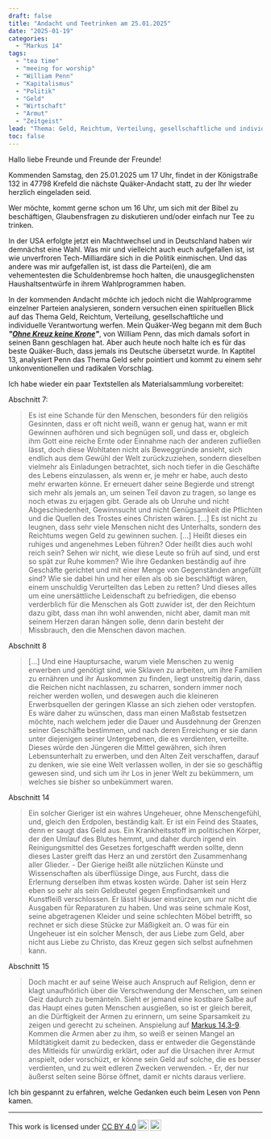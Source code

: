 ```yaml
---
draft: false
title: "Andacht und Teetrinken am 25.01.2025"
date: "2025-01-19"
categories:
  - "Markus 14"
tags:
  - "tea time"
  - "meeing for worship"
  - "William Penn"
  - "Kapitalismus"
  - "Politik"
  - "Geld"
  - "Wirtschaft"
  - "Armut"
  - "Zeitgeist"
lead: "Thema: Geld, Reichtum, Verteilung, gesellschaftliche und individuelle Verantwortung"
toc: false
---
```



Hallo liebe Freunde und Freunde der Freunde!

Kommenden Samstag, den 25.01.2025 um 17 Uhr, findet in der Königstraße 132 in 47798 Krefeld die nächste Quäker-Andacht statt, zu der Ihr wieder herzlich eingeladen seid.

Wer möchte, kommt gerne schon um 16 Uhr, um sich mit der Bibel zu beschäftigen, Glaubensfragen zu diskutieren und/oder einfach nur Tee zu trinken.

In der USA erfolgte jetzt ein Machtwechsel und in Deutschland haben wir demnächst eine Wahl. Was mir und vielleicht auch euch aufgefallen ist, ist wie unverfroren Tech-Milliardäre sich in die Politik einmischen. Und das andere was mir aufgefallen ist, ist dass die Partei(en), die am vehementesten die Schuldenbremse hoch halten, die unausgeglichensten Haushaltsentwürfe in ihrem Wahlprogrammen haben.

In der kommenden Andacht möchte ich jedoch nicht die Wahlprogramme einzelner Parteien analysieren, sondern versuchen einen spirituellen Blick auf das Thema Geld, Reichtum, Verteilung, gesellschaftliche und individuelle Verantwortung werfen. Mein Quäker-Weg begann mit dem Buch ***"[Ohne Kreuz keine Krone](https://www.genialokal.de/Produkt/William-Penn/Ohne-Kreuz-keine-Krone_lid_29272276.html?storeID=andbhkre)"***, von William Penn, das mich damals sofort in seinen Bann geschlagen hat. Aber auch heute noch halte ich es für  das beste Quäker-Buch, dass jemals ins Deutsche übersetzt wurde. In Kaptitel 13, analysiert Penn das Thema Geld sehr pointiert und kommt zu einem sehr unkonventionellen und radikalen Vorschlag.

Ich habe wieder ein paar Textstellen als Materialsammlung vorbereitet:

Abschnitt 7:

> Es ist eine Schande für den Menschen, besonders für den religiös Gesinnten, dass er oft nicht weiß, wann er genug hat, wann er mit Gewinnen aufhören und sich begnügen soll, und dass er, obgleich ihm Gott eine reiche Ernte oder Einnahme nach der anderen zufließen lässt, doch diese Wohltaten nicht als Beweggründe ansieht, sich endlich aus dem Gewühl der Welt zurückzuziehen, sondern dieselben vielmehr als Einladungen betrachtet, sich noch tiefer in die Geschäfte des Lebens einzulassen, als wenn er, je mehr er habe, auch desto mehr erwarten könne. Er erneuert daher seine Begierde und strengt sich mehr als jemals an, um seinen Teil davon zu tragen, so lange es noch etwas zu erjagen gibt. Gerade als ob Unruhe und nicht Abgeschiedenheit, Gewinnsucht und nicht Genügsamkeit die Pflichten und die Quellen des Trostes eines Christen wären.
> [...]
> Es ist nicht zu leugnen, dass sehr viele Menschen nicht des Unterhalts, sondern des Reichtums wegen Geld zu gewinnen suchen. [...]
> Heißt dieses ein ruhiges und angenehmes Leben führen? Oder heißt dies auch wohl reich sein? Sehen wir nicht, wie diese Leute so früh auf sind, und erst so spät zur Ruhe kommen? Wie ihre Gedanken beständig auf ihre Geschäfte gerichtet und mit einer Menge von Gegenständen angefüllt sind? Wie sie dabei hin und her eilen als ob sie beschäftigt wären, einem unschuldig Verurteilten das Leben zu retten? Und dieses alles um eine unersättliche Leidenschaft zu befriedigen, die ebenso verderblich für die Menschen als Gott zuwider ist, der den Reichtum dazu gibt, dass man ihn wohl anwenden, nicht aber, damit man mit seinem Herzen daran hängen solle, denn darin besteht der Missbrauch, den die Menschen davon machen.


Abschnitt 8

> [...] Und eine Hauptursache, warum viele Menschen zu wenig erwerben und genötigt sind, wie Sklaven zu arbeiten, um ihre Familien zu ernähren und ihr Auskommen zu finden, liegt unstreitig darin, dass die Reichen nicht nachlassen, zu scharren, sondern immer noch reicher werden wollen, und deswegen auch die kleineren Erwerbsquellen der geringen Klasse an sich ziehen oder verstopfen. Es wäre daher zu wünschen, dass man einen Maßstab festsetzen möchte, nach welchem jeder die Dauer und Ausdehnung der Grenzen seiner Geschäfte bestimmen, und nach deren Erreichung er sie dann unter diejenigen seiner Untergebenen, die es verdienten, verteilte. Dieses würde den Jüngeren die Mittel gewähren, sich ihren Lebensunterhalt zu erwerben, und den Alten Zeit verschaffen, darauf zu denken, wie sie eine Welt verlassen wollen, in der sie so geschäftig gewesen sind, und sich um ihr Los in jener Welt zu bekümmern, um welches sie bisher so unbekümmert waren.

Abschnitt 14

> Ein solcher Gieriger ist ein wahres Ungeheuer, ohne Menschengefühl, und, gleich den Erdpolen, beständig kalt. Er ist ein Feind des Staates, denn er saugt das Geld aus. Ein Krankheitsstoff im politischen Körper, der den Umlauf des Blutes hemmt, und daher durch irgend ein Reinigungsmittel des Gesetzes fortgeschafft werden sollte, denn dieses Laster greift das Herz an und zerstört den Zusammenhang aller Glieder. - Der Gierige heißt alle nützlichen Künste und Wissenschaften als überflüssige Dinge, aus Furcht, dass die Erlernung derselben ihm etwas kosten würde. Daher ist sein Herz eben so sehr als sein Geldbeutel gegen Empfindsamkeit und Kunstfleiß verschlossen. Er lässt Häuser einstürzen, um nur nicht die Ausgaben für Reparaturen zu haben. Und was seine schmale Kost, seine abgetragenen Kleider und seine schlechten Möbel betrifft, so rechnet er sich diese Stücke zur Mäßigkeit an. O was für ein Ungeheuer ist ein solcher Mensch, der aus Liebe zum Geld, aber nicht aus Liebe zu Christo, das Kreuz gegen sich selbst aufnehmen kann.

Abschnitt 15

> Doch macht er auf seine Weise auch Anspruch auf Religion, denn er klagt unaufhörlich über die Verschwendung der Menschen, um seinen Geiz dadurch zu bemänteln. Sieht er jemand eine kostbare Salbe auf das Haupt eines guten Menschen ausgießen, so ist er gleich bereit, an die Dürftigkeit der Armen zu erinnern, um seine Sparsamkeit zu zeigen und gerecht zu scheinen. Anspielung auf [Markus 14,3-9](https://www.bibleserver.com/HFA/Markus14).  Kommen die Armen aber zu ihm, so weiß er seinen Mangel an Mildtätigkeit damit zu bedecken, dass er entweder die Gegenstände des Mitleids für unwürdig erklärt, oder auf die Ursachen ihrer Armut anspielt, oder vorschüzt, er könne sein Geld auf solche, die es besser verdienten, und zu weit edleren Zwecken verwenden. - Er, der nur äußerst selten seine Börse öffnet, damit er nichts daraus verliere.

Ich bin gespannt zu erfahren, welche Gedanken euch beim Lesen von Penn kamen.

---

<p xmlns:cc="http://creativecommons.org/ns#" >This work is licensed under <a href="https://creativecommons.org/licenses/by/4.0/?ref=chooser-v1" target="\_blank" rel="license noopener noreferrer" style="display:inline-block;">CC BY 4.0<img style="height:22px!important;margin-left:3px;vertical-align:text-bottom;" src="https://mirrors.creativecommons.org/presskit/icons/cc.svg?ref=chooser-v1" alt=""><img style="height:22px!important;margin-left:3px;vertical-align:text-bottom;" src="https://mirrors.creativecommons.org/presskit/icons/by.svg?ref=chooser-v1" alt=""></a></p>

